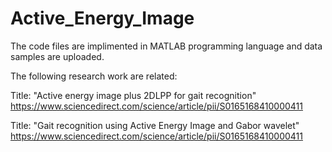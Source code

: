 # Active_Energy_Image

The code files are implimented in MATLAB programming language and data samples are uploaded.

The following research work are related:

Title: "Active energy image plus 2DLPP for gait recognition"
https://www.sciencedirect.com/science/article/pii/S0165168410000411


Title: "Gait recognition using Active Energy Image and Gabor wavelet"
https://www.sciencedirect.com/science/article/pii/S0165168410000411

